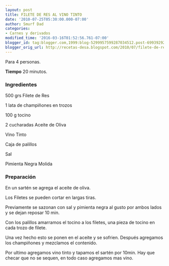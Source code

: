 ```yaml
---
layout: post
title: FILETE DE RES AL VINO TINTO
date: '2010-07-25T05:30:00.000-07:00'
author: Smurf Dad
categories:
- Carnes y derivados
modified_time: '2016-03-16T01:52:56.761-07:00'
blogger_id: tag:blogger.com,1999:blog-5299957599287034512.post-6993929213259515229
blogger_orig_url: http://recetas-desa.blogspot.com/2010/07/filete-de-res-al-vino-tinto.html
---
```


Para 4 personas.

<b>Tiempo</b> 20 minutos.

<h3>Ingredientes</h3>


500 grs Filete de Res

1 lata de champi&ntilde;ones en trozos

100 g tocino

2 cucharadas Aceite de Oliva

Vino Tinto

Caja de palillos

Sal

Pimienta Negra Molida

<h3>Preparaci&oacute;n</h3>


En un sart&eacute;n se agrega el aceite de oliva.

Los Filetes se pueden cortar en largas tiras.

Previamente se sazonan con sal y pimienta negra al gusto por ambos lados y se dejan reposar 10 min.

Con los palillos amarramos el tocino a los filetes, una pieza de tocino en cada trozo de filete.

Una vez hecho esto se ponen en el aceite y se sofrien. Despu&eacute;s agregamos los champi&ntilde;ones y mezclamos el contenido.

Por ultimo agregamos vino tinto y tapamos el sart&eacute;n por 10min. Hay que checar que no se sequen, en todo caso agregamos mas vino.

